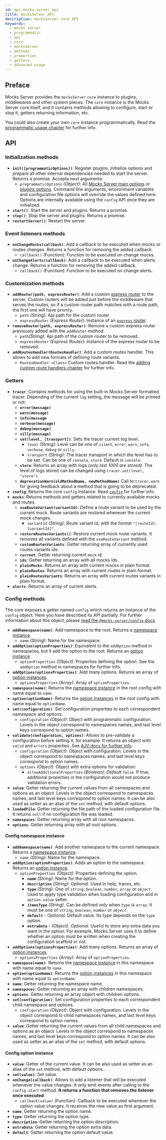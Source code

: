 ```yaml
---
id: api-mocks-server-api
title: mocksServer API
description: mocksServer core API
keywords:
  - mocks server
  - programmatic
  - api
  - core
  - mocksServer
  - methods
  - properties
  - getters
  - advanced usage
---
```


## Preface

Mocks Server provides the `mocksServer` `core` instance to plugins, middlewares and other system pieces. The `core` instance is the Mocks Server core itself, and it contains methods allowing to configure, start or stop it, getters returning information, etc.

You could also create your own `core` instance programmatically. Read the [programmatic usage chapter](api-programmatic-usage.md) for further info.

## API

### Initialization methods

* __`init([programmaticOptions])`__: Register plugins, initialize options and prepare all other internal dependencies needed to start the server. Returns a promise. Accepts next arguments:
  * `programmaticOptions` _(Object)_: All [Mocks Server main options](configuration-options.md#main-options) or [plugins options](configuration-options.md#plugins-options). Command line arguments, environment variables and configuration file options will override the values defined here. Options are internally available using the `config` API once they are initialized.
* __`start()`__: Start the server and plugins. Returns a promise.
* __`stop()`__: Stop the server and plugins. Returns a promise.
* __`restartServer()`__: Restart the server.

### Event listeners methods

* __`onChangeMocks(callback)`__: Add a callback to be executed when mocks or routes changes. Returns a function for removing the added callback.
  * `callback()` (Function): Function to be executed on change mocks.
* __`onChangeAlerts(callback)`__: Add a callback to be executed when alerts change. Returns a function for removing the added callback.
  * `callback()` (Function): Function to be executed on change alerts.

### Customization methods

* __`addRouter(path, expressRouter)`__: Add a custom [express router](https://expressjs.com/es/guide/routing.html) to the server. Custom routers will be added just before the middleware that serves the routes, so if a custom router path matches with a route path, the first one will have priority.
    * `path` _(String)_: Api path for the custom router
    * `expressRouter` _(Express Router)_: Instance of an [`express` router](https://expressjs.com/es/guide/routing.html).
* __`removeRouter(path, expressRouter)`__: Remove a custom express router previously added with the `addRouter` method.
    * `path`_(String)_: Api path of the custom router to be removed.
    * `expressRouter` _(Express Router)_: Instance of the express router to be removed.
* __`addRoutesHandler(RoutesHandler)`__: Add a custom routes handler. This allows to add new formats of defining route variants.
    * `RoutesHandler`: `<Class>` Custom routes handler. Read the [adding custom route handlers chapter](api-routes-handler.md) for further info.

### Getters

* __`tracer`__: Contains methods for using the built-in Mocks Server formatted tracer. Depending of the current `log` setting, the message will be printed or not:
  * __`error(message)`__
  * __`warn(message)`__
  * __`info(message`__
  * __`verbose(message)`__
  * __`debug(message)`__
  * __`silly(message)`__
  * __`set(level, [transport])`__: Sets the tracer current log level.
    * `level` _(String)_: Level can be one of `silent`, `error`, `warn`, `info`, `verbose`, `debug` or `silly`.
    * `transport` _(String)_: The tracer transport in which the level has to be set. Can be one of `console`, `store`. Default is `console`.
  * __`store`__: Returns an array with logs _(only last 1000 are stored)_. The level of logs stored can be changed using `tracer.set(level, "store")`.
  * __`deprecationWarn(oldMethodName, newMethodName)`__ Call to `tracer.warn` for giving feedback about a method that is going to be deprecated.
* __`config`__: Returns the core `config` instance. Read [`config`](#config) for further info.
* __`mocks`__: Returns methods and getters related to currently available mocks and routes.
  * __`useRouteVariant(variantId)`__: Define a route variant to be used by the current mock. Route variants are restored whenever the current mock changes.
    * `variantId` _(String)_: Route variant id, with the format `"[routeId]:[variantId]"`.
  * __`restoreRoutesVariants()`__: Restore current mock route variants. It removes all variants defined with the `useRouteVariant` method.
  * __`customRoutesVariants`__: Getter returning array of currently used routes variants ids.
  * __`current`__: Getter returning current `mock` id.
  * __`ids`__: Getter returning an array with all mocks ids.
  * __`plainMocks`__: Returns an array with current mocks in plain format.
  * __`plainRoutes`__: Returns an array with current routes in plain format.
  * __`plainRoutesVariants`__: Returns an array with current routes variants in plain format.
* __`alerts`__: Returns an array of current alerts.

### Config methods

The core exposes a getter named `config` which returns an instance of the `config` object. Here you have described its API partially. For further information about this object, please [read the `@mocks-server/config` docs](https://github.com/mocks-server/main/tree/master/packages/config/README.md).

* __`addNamespace(name)`__: Add namespace to the root. Returns a [namespace instance](#config-namespace-instance).
  * `name` _(String)_: Name for the namespace.
* __`addOption(optionProperties)`__: Equivalent to the `addOption` method in namespaces, but it add the option to the root. Returns an [option instance](#config-option-instance).
  * `optionProperties` _(Object)_: Properties defining the option. See the `addOption` method in namespaces for further info.
* __`addOptions(optionsProperties)`__: Add many options. Returns an array of [option instances](#config-option-instance).
  * `optionsProperties` _(Array)_: Array of `optionProperties`.
* __`namespace(name)`__: Returns the [namespace instance](#config-namespace-instance) in the root config with name equal to `name`.
* __`option(optionName)`__: Returns the [option instances](#config-option-instance) in the root config with name equal to `optionName`.
* __`set(configuration)`__: Set configuration properties to each correspondent namespace and options.
  * `configuration` _(Object)_: Object with programmatic configuration. Levels in the object correspond to namespaces names, and last level keys correspond to option names.
* __`validate(configuration, options)`__: Allows to pre-validate a configuration before setting it, for example. It returns an object with `valid` and `errors` properties. See [AJV docs for further info](https://ajv.js.org/guide/getting-started.html#basic-data-validation).
  * `configuration` _(Object)_: Object with configuration. Levels in the object correspond to namespaces names, and last level keys correspond to option names.
  * `options` _(Object)_: Object with extra options for validation:
    * `allowAdditionalProperties` _(Boolean)_: _Default `false`_. If true, additional properties in the configuration would not produce validation errors.
* __`value`__: Getter returning the current values from all namespaces and options as an object. Levels in the object correspond to namespaces names, and last level keys correspond to option names. It can be also used as setter as an alias of the `set` method, with default options.
* __`loadedFile`__: Getter returning the file path of the loaded configuration file. It returns `null` if no configuration file was loaded.
* __`namespaces`__: Getter returning array with all root namespaces.
* __`options`__: Getter returning array with all root options.

#### Config namespace instance

* __`addNamespace(name)`__: Add another namespace to the current namespace. Returns a [namespace instance](#config-namespace-instance).
  * `name` _(String)_: Name for the namespace.
* __`addOption(optionProperties)`__: Adds an option to the namespace. Returns an [option instance](#config-option-instance).
  * `optionProperties` _(Object)_: Properties defining the option.
    * __`name`__ _(String)_: Name for the option.
    * __`description`__ _(String)_: _Optional_. Used in help, traces, etc.
    * __`type`__  _(String)_. One of _`string`_, _`boolean`_, _`number`_, _`array`_ or _`object`_. Used to apply type validation when loading configuration and in `option.value` setter.
    * __`itemsType`__ _(String)_. Can be defined only when `type` is `array`. It must be one of _`string`_, _`boolean`_, _`number`_ or _`object`_.
    * __`default`__ - _Optional_. Default value. Its type depends on the `type` option.
    * __`extraData`__ - _(Object)_. _Optional_. Useful to store any extra data you want in the option. For example, Mocks Server uses it to define whether an option must be written when creating the configuration scaffold or not.
* __`addOptions(optionsProperties)`__: Add many options. Returns an array of [option instances](#config-option-instance).
  * `optionsProperties` _(Array)_: Array of `optionProperties`.
* __`namespace(name)`__: Returns the [namespace instance](#config-namespace-instance) in this namespace with name equal to `name`.
* __`option(optionName)`__: Returns the [option instances](#config-option-instance) in this namespace with name equal to `optionName`.
* __`name`__: Getter returning the namespace name.
* __`namespaces`__: Getter returning an array with children namespaces.
* __`options`__: Getter returning an array object with children options.
* __`set(configuration)`__: Set configuration properties to each correspondent child namespace and options.
  * `configuration` _(Object)_: Object with configuration. Levels in the object correspond to child namespaces names, and last level keys correspond to option names.
* __`value`__: Getter returning the current values from all child namespaces and options as an object. Levels in the object correspond to namespaces names, and last level keys correspond to option names. It can be also used as setter as an alias of the `set` method, with default options.

#### Config option instance

* __`value`__: Getter of the current value. It can be also used as setter as an alias of the `set` method, with default options..
* __`set(value)`__: Set value.
* __`onChange(callback)`__: Allows to add a listener that will be executed whenever the value changes. It only emit events after calling to the `config.start` method. __It returns a function that removes the listener once executed__.
  * `callback(value)` _(Function)_: Callback to be executed whenever the option value changes. It receives the new value as first argument.
* __`name`__: Getter returning the option name.
* __`type`__: Getter returning the option type.
* __`description`__: Getter returning the option description.
* __`extraData`__: Getter returning the option extra data.
* __`default`__: Getter returning the option default value.
